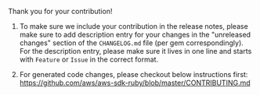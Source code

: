 Thank you for your contribution!

1. To make sure we include your contribution in the release notes, please make sure to add description entry for your changes in the "unreleased changes" section of the `CHANGELOG.md` file (per gem correspondingly). For the description entry, please make sure it lives in one line and starts with `Feature` or `Issue` in the correct format.

2. For generated code changes, please checkout below instructions first:
  https://github.com/aws/aws-sdk-ruby/blob/master/CONTRIBUTING.md
